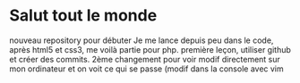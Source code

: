# Salut tout le monde
nouveau repository pour débuter
Je me lance depuis peu dans le code, après html5 et css3, me voilà partie pour php. première leçon, utiliser github et créer des commits.
2ème changement pour voir
modif directement sur mon ordinateur et on voit ce qui se passe (modif dans la console avec vim

